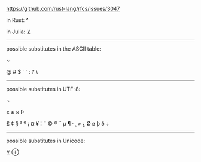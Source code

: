 https://github.com/rust-lang/rfcs/issues/3047

in Rust: ^

in Julia: ⊻

___

possible substitutes in the ASCII table:

~

@ # $ ´ ` : ? \

___

possible substitutes in UTF-8:

¬

« ± × Þ

£ ¢ § ª º ¡ ¤ ¥ ¦ ¨ © ® ¯ µ ¶ · ¸ » ¿ Ø ø þ ð ÷

___

possible substitutes in Unicode:

⊻ ⊕
